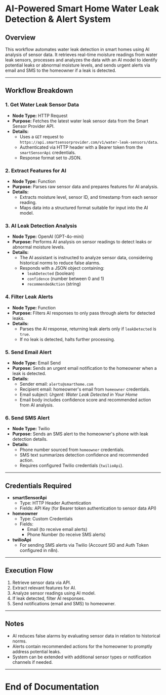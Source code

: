 # AI-Powered Smart Home Water Leak Detection & Alert System

## Overview
This workflow automates water leak detection in smart homes using AI analysis of sensor data. It retrieves real-time moisture readings from water leak sensors, processes and analyzes the data with an AI model to identify potential leaks or abnormal moisture levels, and sends urgent alerts via email and SMS to the homeowner if a leak is detected.

---

## Workflow Breakdown

### 1. Get Water Leak Sensor Data
- **Node Type:** HTTP Request  
- **Purpose:** Fetches the latest water leak sensor data from the Smart Sensor Provider API.  
- **Details:**  
  - Uses a `GET` request to `https://api.smartsensorprovider.com/v1/water-leak-sensors/data`.  
  - Authenticated via HTTP header with a Bearer token from the `smartSensorApi` credentials.  
  - Response format set to JSON.

### 2. Extract Features for AI
- **Node Type:** Function  
- **Purpose:** Parses raw sensor data and prepares features for AI analysis.  
- **Details:**  
  - Extracts moisture level, sensor ID, and timestamp from each sensor reading.  
  - Maps data into a structured format suitable for input into the AI model.

### 3. AI Leak Detection Analysis
- **Node Type:** OpenAI (GPT-4o-mini)  
- **Purpose:** Performs AI analysis on sensor readings to detect leaks or abnormal moisture levels.  
- **Details:**  
  - The AI assistant is instructed to analyze sensor data, considering historical norms to reduce false alarms.  
  - Responds with a JSON object containing:
    - `leakDetected` (boolean)  
    - `confidence` (number between 0 and 1)  
    - `recommendedAction` (string)  

### 4. Filter Leak Alerts
- **Node Type:** Function  
- **Purpose:** Filters AI responses to only pass through alerts for detected leaks.  
- **Details:**  
  - Parses the AI response, returning leak alerts only if `leakDetected` is `true`.  
  - If no leak is detected, halts further processing.

### 5. Send Email Alert
- **Node Type:** Email Send  
- **Purpose:** Sends an urgent email notification to the homeowner when a leak is detected.  
- **Details:**  
  - Sender email: `alerts@smarthome.com`  
  - Recipient email: homeowner's email from `homeowner` credentials.  
  - Email subject: *Urgent: Water Leak Detected in Your Home*  
  - Email body includes confidence score and recommended action from AI analysis.

### 6. Send SMS Alert
- **Node Type:** Twilio  
- **Purpose:** Sends an SMS alert to the homeowner's phone with leak detection details.  
- **Details:**  
  - Phone number sourced from `homeowner` credentials.  
  - SMS text summarizes detection confidence and recommended action.  
  - Requires configured Twilio credentials (`twilioApi`).

---

## Credentials Required
- **smartSensorApi**
  - Type: HTTP Header Authentication  
  - Fields: API Key (for Bearer token authentication to sensor data API)  
- **homeowner**
  - Type: Custom Credentials  
  - Fields:  
    - Email (to receive email alerts)  
    - Phone Number (to receive SMS alerts)  
- **twilioApi**
  - For sending SMS alerts via Twilio (Account SID and Auth Token configured in n8n).

---

## Execution Flow
1. Retrieve sensor data via API.
2. Extract relevant features for AI.
3. Analyze sensor readings using AI model.
4. If leak detected, filter AI responses.
5. Send notifications (email and SMS) to homeowner.

---

## Notes
- AI reduces false alarms by evaluating sensor data in relation to historical norms.
- Alerts contain recommended actions for the homeowner to promptly address potential leaks.
- System can be extended with additional sensor types or notification channels if needed.

---

# End of Documentation
